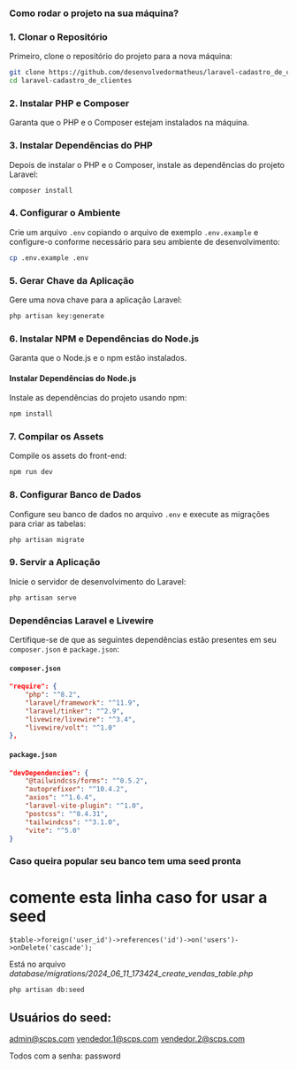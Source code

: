 ### Como rodar o projeto na sua máquina?

### 1. Clonar o Repositório
Primeiro, clone o repositório do projeto para a nova máquina:

```sh
git clone https://github.com/desenvolvedormatheus/laravel-cadastro_de_clientes.git
cd laravel-cadastro_de_clientes
```

### 2. Instalar PHP e Composer
Garanta que o PHP e o Composer estejam instalados na máquina.

### 3. Instalar Dependências do PHP
Depois de instalar o PHP e o Composer, instale as dependências do projeto Laravel:

```sh
composer install
```

### 4. Configurar o Ambiente
Crie um arquivo `.env` copiando o arquivo de exemplo `.env.example` e configure-o conforme necessário para seu ambiente de desenvolvimento:

```sh
cp .env.example .env
```

### 5. Gerar Chave da Aplicação
Gere uma nova chave para a aplicação Laravel:

```sh
php artisan key:generate
```

### 6. Instalar NPM e Dependências do Node.js
Garanta que o Node.js e o npm estão instalados.

#### Instalar Dependências do Node.js
Instale as dependências do projeto usando npm:

```sh
npm install
```

### 7. Compilar os Assets
Compile os assets do front-end:

```sh
npm run dev
```

### 8. Configurar Banco de Dados
Configure seu banco de dados no arquivo `.env` e execute as migrações para criar as tabelas:

```sh
php artisan migrate
```

### 9. Servir a Aplicação
Inicie o servidor de desenvolvimento do Laravel:

```sh
php artisan serve
```

### Dependências Laravel e Livewire
Certifique-se de que as seguintes dependências estão presentes em seu `composer.json` e `package.json`:

#### `composer.json`
```json
"require": {
    "php": "^8.2",
    "laravel/framework": "^11.9",
    "laravel/tinker": "^2.9",
    "livewire/livewire": "^3.4",
    "livewire/volt": "^1.0"
},
```

#### `package.json`
```json
"devDependencies": {
    "@tailwindcss/forms": "^0.5.2",
    "autoprefixer": "^10.4.2",
    "axios": "^1.6.4",
    "laravel-vite-plugin": "^1.0",
    "postcss": "^8.4.31",
    "tailwindcss": "^3.1.0",
    "vite": "^5.0"
}
```

### Caso queira popular seu banco tem uma seed pronta

# comente esta linha caso for usar a seed

```
$table->foreign('user_id')->references('id')->on('users')->onDelete('cascade');
```

Está no arquivo *database/migrations/2024_06_11_173424_create_vendas_table.php*


```sh
php artisan db:seed
```

## Usuários do seed:

admin@scps.com
vendedor.1@scps.com
vendedor.2@scps.com

Todos com a senha:
password

